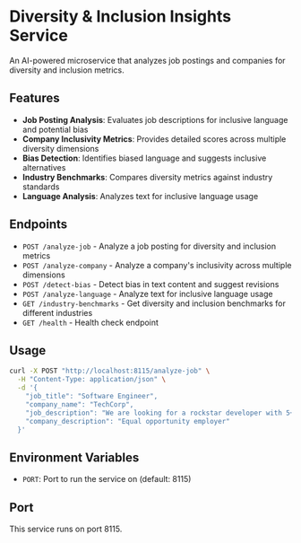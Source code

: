 # Diversity & Inclusion Insights Service

An AI-powered microservice that analyzes job postings and companies for diversity and inclusion metrics.

## Features

- **Job Posting Analysis**: Evaluates job descriptions for inclusive language and potential bias
- **Company Inclusivity Metrics**: Provides detailed scores across multiple diversity dimensions
- **Bias Detection**: Identifies biased language and suggests inclusive alternatives
- **Industry Benchmarks**: Compares diversity metrics against industry standards
- **Language Analysis**: Analyzes text for inclusive language usage

## Endpoints

- `POST /analyze-job` - Analyze a job posting for diversity and inclusion metrics
- `POST /analyze-company` - Analyze a company's inclusivity across multiple dimensions
- `POST /detect-bias` - Detect bias in text content and suggest revisions
- `POST /analyze-language` - Analyze text for inclusive language usage
- `GET /industry-benchmarks` - Get diversity and inclusion benchmarks for different industries
- `GET /health` - Health check endpoint

## Usage

```bash
curl -X POST "http://localhost:8115/analyze-job" \
  -H "Content-Type: application/json" \
  -d '{
    "job_title": "Software Engineer",
    "company_name": "TechCorp",
    "job_description": "We are looking for a rockstar developer with 5+ years experience",
    "company_description": "Equal opportunity employer"
  }'
```

## Environment Variables

- `PORT`: Port to run the service on (default: 8115)

## Port

This service runs on port 8115.